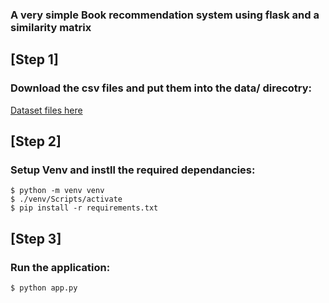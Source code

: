 ### A very simple Book recommendation system using flask and a similarity matrix

## [Step 1]
### Download the csv files and put them into the data/ direcotry:
[Dataset files here](https://drive.google.com/drive/folders/1Io3vX0MyDykYVuf3ePUBpLaf92xyRzRd?usp=sharing)

## [Step 2]
### Setup Venv and instll the required dependancies:
```
$ python -m venv venv
$ ./venv/Scripts/activate
$ pip install -r requirements.txt
```
## [Step 3]
### Run the application:
```
$ python app.py
```
